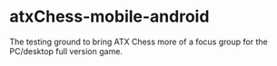 # atxChess-mobile-android
The testing ground to bring ATX Chess more of a focus group for the PC/desktop full version game.

